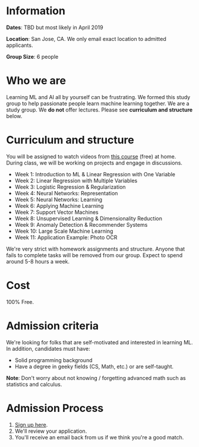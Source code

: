 # Information
**Dates**:
TBD but most likely in April 2019

**Location**:
San Jose, CA. We only email exact location to admitted applicants.

**Group Size**:
6 people

# Who we are
Learning ML and AI all by yourself can be frustrating. We formed this study group to help passionate people learn machine learning together. We are a study group. We **do not** offer lectures. Please see **curriculum and structure** below.

# Curriculum and structure
You will be assigned to watch videos from [this course](https://www.coursera.org/learn/machine-learning) (free) at home. During class, we will be working on projects and engage in discussions.

* Week 1: Introduction to ML & Linear Regression with One Variable
* Week 2: Linear Regression with Multiple Variables
* Week 3: Logistic Regression & Regularization
* Week 4: Neural Networks: Representation
* Week 5: Neural Networks: Learning
* Week 6: Applying Machine Learning
* Week 7: Support Vector Machines
* Week 8: Unsupervised Learning & Dimensionality Reduction
* Week 9: Anomaly Detection & Recommender Systems
* Week 10: Large Scale Machine Learning
* Week 11: Application Example: Photo OCR

We're very strict with homework assignments and structure. Anyone that fails to complete tasks will be removed from our group.
Expect to spend around 5-8 hours a week.

# Cost
100% Free.

# Admission criteria
We're looking for folks that are self-motivated and interested in learning ML. In addition, candidates must have:

* Solid programming background
* Have a degree in geeky fields (CS, Math, etc.) or are self-taught.

**Note**: Don't worry about not knowing / forgetting advanced math such as statistics and calculus.

# Admission Process
1. [Sign up here](https://form.jotform.com/90721195844158).
2. We'll review your application.
3. You'll receive an email back from us if we think you're a good match.
